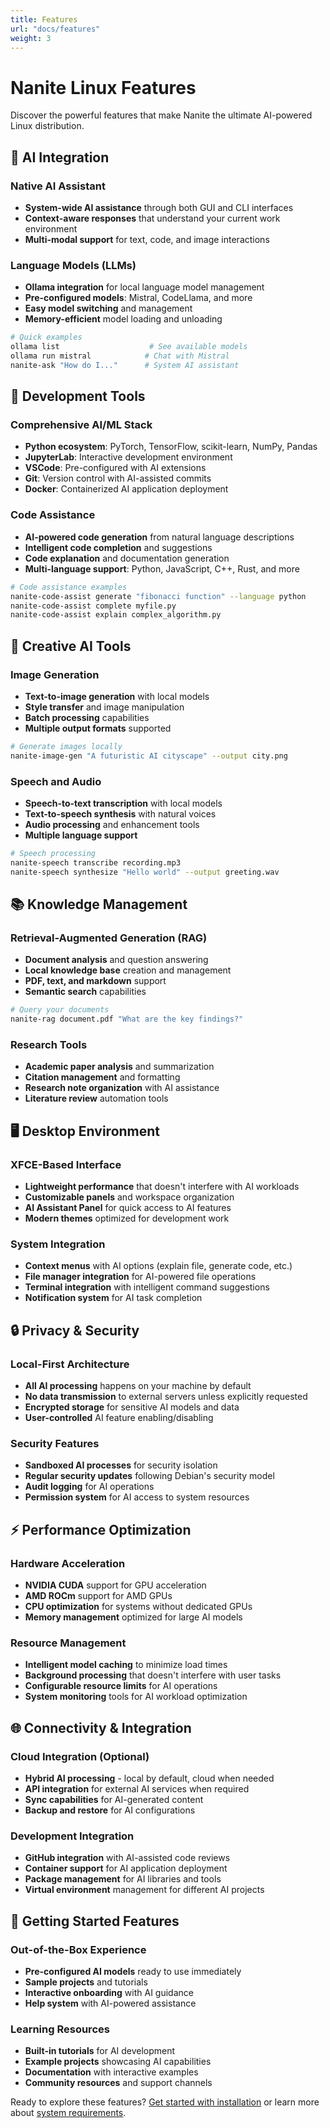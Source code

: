 ```yaml
---
title: Features
url: "docs/features"
weight: 3
---
```


# Nanite Linux Features

Discover the powerful features that make Nanite the ultimate AI-powered Linux distribution.

## 🤖 AI Integration

### Native AI Assistant
- **System-wide AI assistance** through both GUI and CLI interfaces
- **Context-aware responses** that understand your current work environment
- **Multi-modal support** for text, code, and image interactions

### Language Models (LLMs)
- **Ollama integration** for local language model management
- **Pre-configured models**: Mistral, CodeLlama, and more
- **Easy model switching** and management
- **Memory-efficient** model loading and unloading

```bash
# Quick examples
ollama list                    # See available models
ollama run mistral            # Chat with Mistral
nanite-ask "How do I..."      # System AI assistant
```

## 🔧 Development Tools

### Comprehensive AI/ML Stack
- **Python ecosystem**: PyTorch, TensorFlow, scikit-learn, NumPy, Pandas
- **JupyterLab**: Interactive development environment
- **VSCode**: Pre-configured with AI extensions
- **Git**: Version control with AI-assisted commits
- **Docker**: Containerized AI application deployment

### Code Assistance
- **AI-powered code generation** from natural language descriptions
- **Intelligent code completion** and suggestions
- **Code explanation** and documentation generation
- **Multi-language support**: Python, JavaScript, C++, Rust, and more

```bash
# Code assistance examples
nanite-code-assist generate "fibonacci function" --language python
nanite-code-assist complete myfile.py
nanite-code-assist explain complex_algorithm.py
```

## 🎨 Creative AI Tools

### Image Generation
- **Text-to-image generation** with local models
- **Style transfer** and image manipulation
- **Batch processing** capabilities
- **Multiple output formats** supported

```bash
# Generate images locally
nanite-image-gen "A futuristic AI cityscape" --output city.png
```

### Speech and Audio
- **Speech-to-text transcription** with local models
- **Text-to-speech synthesis** with natural voices
- **Audio processing** and enhancement tools
- **Multiple language support**

```bash
# Speech processing
nanite-speech transcribe recording.mp3
nanite-speech synthesize "Hello world" --output greeting.wav
```

## 📚 Knowledge Management

### Retrieval-Augmented Generation (RAG)
- **Document analysis** and question answering
- **Local knowledge base** creation and management
- **PDF, text, and markdown** support
- **Semantic search** capabilities

```bash
# Query your documents
nanite-rag document.pdf "What are the key findings?"
```

### Research Tools
- **Academic paper analysis** and summarization
- **Citation management** and formatting
- **Research note organization** with AI assistance
- **Literature review** automation tools

## 🖥️ Desktop Environment

### XFCE-Based Interface
- **Lightweight performance** that doesn't interfere with AI workloads
- **Customizable panels** and workspace organization
- **AI Assistant Panel** for quick access to AI features
- **Modern themes** optimized for development work

### System Integration
- **Context menus** with AI options (explain file, generate code, etc.)
- **File manager integration** for AI-powered file operations
- **Terminal integration** with intelligent command suggestions
- **Notification system** for AI task completion

## 🔒 Privacy & Security

### Local-First Architecture
- **All AI processing** happens on your machine by default
- **No data transmission** to external servers unless explicitly requested
- **Encrypted storage** for sensitive AI models and data
- **User-controlled** AI feature enabling/disabling

### Security Features
- **Sandboxed AI processes** for security isolation
- **Regular security updates** following Debian's security model
- **Audit logging** for AI operations
- **Permission system** for AI access to system resources

## ⚡ Performance Optimization

### Hardware Acceleration
- **NVIDIA CUDA** support for GPU acceleration
- **AMD ROCm** support for AMD GPUs
- **CPU optimization** for systems without dedicated GPUs
- **Memory management** optimized for large AI models

### Resource Management
- **Intelligent model caching** to minimize load times
- **Background processing** that doesn't interfere with user tasks
- **Configurable resource limits** for AI operations
- **System monitoring** tools for AI workload optimization

## 🌐 Connectivity & Integration

### Cloud Integration (Optional)
- **Hybrid AI processing** - local by default, cloud when needed
- **API integration** for external AI services when required
- **Sync capabilities** for AI-generated content
- **Backup and restore** for AI configurations

### Development Integration
- **GitHub integration** with AI-assisted code reviews
- **Container support** for AI application deployment
- **Package management** for AI libraries and tools
- **Virtual environment** management for different AI projects

## 🚀 Getting Started Features

### Out-of-the-Box Experience
- **Pre-configured AI models** ready to use immediately
- **Sample projects** and tutorials
- **Interactive onboarding** with AI guidance
- **Help system** with AI-powered assistance

### Learning Resources
- **Built-in tutorials** for AI development
- **Example projects** showcasing AI capabilities
- **Documentation** with interactive examples
- **Community resources** and support channels

Ready to explore these features? [Get started with installation](installation/) or learn more about [system requirements](system-requirements/). 